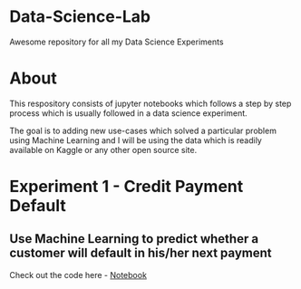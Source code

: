 # Data-Science-Lab
Awesome repository for all my Data Science Experiments

# About
This respository consists of jupyter notebooks which follows a step by step process which is usually followed in a data science experiment.

The goal is to adding new use-cases which solved a particular problem using Machine Learning and I will be using the data which is readily available on Kaggle or any other open source site.

# Experiment 1 - Credit Payment Default
## Use Machine Learning to predict whether a customer will default in his/her next payment
Check out the code here - <a href="https://nbviewer.jupyter.org/github/iamrajatroy/Data-Science-Lab/blob/main/notebook/Credit_Payment_Default_Notebook.ipynb">Notebook</a>

